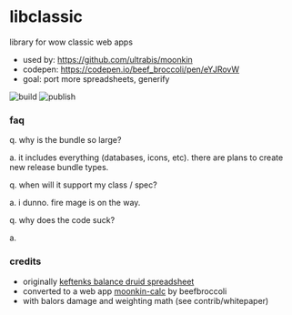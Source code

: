 # libclassic

library for wow classic web apps

- used by: https://github.com/ultrabis/moonkin
- codepen: https://codepen.io/beef_broccoli/pen/eYJRovW
- goal: port more spreadsheets, generify

![build](https://github.com/ultrabis/libclassic/workflows/build/badge.svg) ![publish](https://github.com/ultrabis/libclassic/workflows/publish/badge.svg)

### faq

q. why is the bundle so large?

a. it includes everything (databases, icons, etc). there are plans to create new release bundle types.

q. when will it support my class / spec?

a. i dunno. fire mage is on the way.

q. why does the code suck?

a. 

### credits

- originally [keftenks balance druid spreadsheet](https://forum.classicwow.live/topic/726/by-the-great-winds-i-come-classic-balance-druid-theorycraft-spreadsheet-v1-5-1/16)
- converted to a web app [moonkin-calc](https://gitlab.com/kmmiles/moonkin-calc) by beefbroccoli
- with balors damage and weighting math (see contrib/whitepaper)


